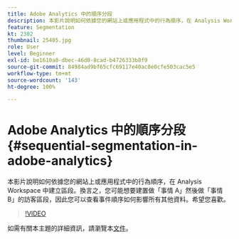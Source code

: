 ```yaml
---
title: Adobe Analytics 中的順序分段
description: 本影片說明如何依據您的網站上或應用程式中的行為順序，在 Analysis Workspace 中建立區段。換言之，您可能想要建置做事情 A 然後做事情 B 的訪客區段，因此您可以查看事件順序如何影響所有其他資料。希望您喜歡。
feature: Segmentation
kt: 2302
thumbnail: 25405.jpg
role: User
level: Beginner
exl-id: be1610a0-dbec-46d0-8cad-b4726333b8f9
source-git-commit: 84984ad9bf65cfc69117e40ac0e0cfe503cac5e5
workflow-type: tm+mt
source-wordcount: '143'
ht-degree: 100%

---
```


# Adobe Analytics 中的順序分段 {#sequential-segmentation-in-adobe-analytics}

本影片說明如何依據您的網站上或應用程式中的行為順序，在 Analysis Workspace 中建立區段。換言之，您可能想要建置做「事情 A」然後做「事情 B」的訪客區段，因此您可以查看事件順序如何影響所有其他資料。希望您喜歡。

>[!VIDEO](https://video.tv.adobe.com/v/25405/?quality=12&learn=on)

如需有關本主題的詳細資訊，請瀏覽本[文件](https://experienceleague.adobe.com/docs/analytics/components/segmentation/segmentation-workflow/seg-sequential-build.html?lang=zh-Hant)。
